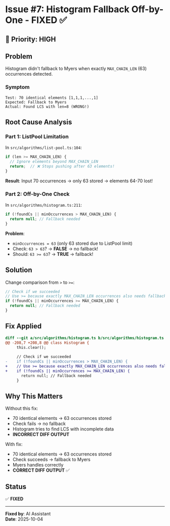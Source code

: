 # Issue #7: Histogram Fallback Off-by-One - FIXED ✅

## 🔴 Priority: HIGH

## Problem

Histogram didn't fallback to Myers when exactly `MAX_CHAIN_LEN` (63) occurrences detected.

### Symptom
```
Test: 70 identical elements [1,1,1,...,1]
Expected: Fallback to Myers
Actual: Found LCS with len=8 (WRONG!)
```

## Root Cause Analysis

### Part 1: ListPool Limitation
In `src/algorithms/list-pool.ts:104`:

```typescript
if (len >= MAX_CHAIN_LEN) {
  // Ignore elements beyond MAX_CHAIN_LEN
  return;  // ❌ Stops pushing after 63 elements!
}
```

**Result**: Input 70 occurrences → only 63 stored → elements 64-70 lost!

### Part 2: Off-by-One Check
In `src/algorithms/histogram.ts:211`:

```typescript
if (!foundCs || minOccurrences > MAX_CHAIN_LEN) {
  return null; // Fallback needed
}
```

**Problem**:
- `minOccurrences = 63` (only 63 stored due to ListPool limit)
- Check: `63 > 63`? → **FALSE** → no fallback!
- Should: `63 >= 63`? → **TRUE** → fallback!

## Solution

Change comparison from `>` to `>=`:

```typescript:src/algorithms/histogram.ts
// Check if we succeeded
// Use >= because exactly MAX_CHAIN_LEN occurrences also needs fallback
if (!foundCs || minOccurrences >= MAX_CHAIN_LEN) {
  return null; // Fallback needed
}
```

## Fix Applied

```diff
diff --git a/src/algorithms/histogram.ts b/src/algorithms/histogram.ts
@@ -208,7 +208,8 @@ class Histogram {
     this.clear();
     
     // Check if we succeeded
-    if (!foundCs || minOccurrences > MAX_CHAIN_LEN) {
+    // Use >= because exactly MAX_CHAIN_LEN occurrences also needs fallback
+    if (!foundCs || minOccurrences >= MAX_CHAIN_LEN) {
       return null; // Fallback needed
     }
```

## Why This Matters

Without this fix:
- 70 identical elements → 63 occurrences stored
- Check fails → no fallback
- Histogram tries to find LCS with incomplete data
- **INCORRECT DIFF OUTPUT**

With fix:
- 70 identical elements → 63 occurrences stored  
- Check succeeds → fallback to Myers
- Myers handles correctly
- **CORRECT DIFF OUTPUT** ✅

## Status
✅ **FIXED**

---

**Fixed by**: AI Assistant  
**Date**: 2025-10-04

